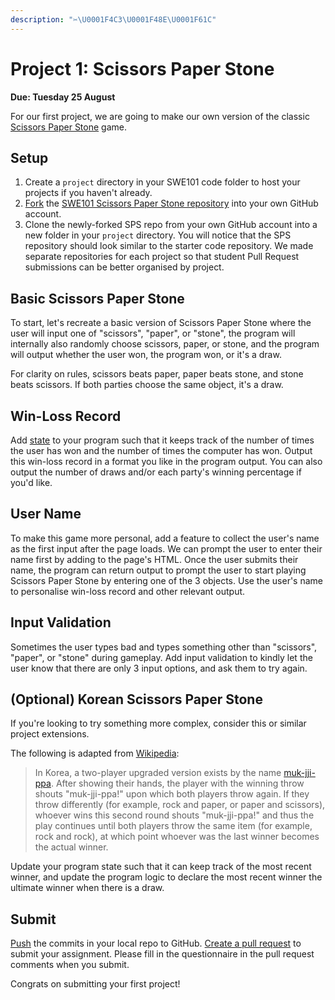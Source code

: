 ```yaml
---
description: "✂️\U0001F4C3\U0001F48E\U0001F61C"
---
```


# Project 1: Scissors Paper Stone

**Due: Tuesday 25 August**

For our first project, we are going to make our own version of the classic [Scissors Paper Stone](https://en.wikipedia.org/wiki/Rock_paper_scissors) game.

## Setup

1. Create a `project` directory in your SWE101 code folder to host your projects if you haven't already.
2. [Fork](../7-github/7-1-github-fork-and-pull-request.md) the [SWE101 Scissors Paper Stone repository](https://github.com/rocketacademy/swe101-scissors-paper-stone) into your own GitHub account.
3. Clone the newly-forked SPS repo from your own GitHub account into a new folder in your `project` directory. You will notice that the SPS repository should look similar to the starter code repository. We made separate repositories for each project so that student Pull Request submissions can be better organised by project.

## Basic Scissors Paper Stone

To start, let's recreate a basic version of Scissors Paper Stone where the user will input one of "scissors", "paper", or "stone", the program will internally also randomly choose scissors, paper, or stone, and the program will output whether the user won, the program won, or it's a draw.

For clarity on rules, scissors beats paper, paper beats stone, and stone beats scissors. If both parties choose the same object, it's a draw.

## Win-Loss Record

Add [state](../8-managing-state-and-input-validation/8-1-program-lifecycle-and-state.md) to your program such that it keeps track of the number of times the user has won and the number of times the computer has won. Output this win-loss record in a format you like in the program output. You can also output the number of draws and/or each party's winning percentage if you'd like.

## User Name

To make this game more personal, add a feature to collect the user's name as the first input after the page loads. We can prompt the user to enter their name first by adding to the page's HTML. Once the user submits their name, the program can return output to prompt the user to start playing Scissors Paper Stone by entering one of the 3 objects. Use the user's name to personalise win-loss record and other relevant output.

## Input Validation

Sometimes the user types bad and types something other than "scissors", "paper", or "stone" during gameplay. Add input validation to kindly let the user know that there are only 3 input options, and ask them to try again.

## \(Optional\) Korean Scissors Paper Stone

If you're looking to try something more complex, consider this or similar project extensions.

The following is adapted from [Wikipedia](https://en.wikipedia.org/wiki/Rock_paper_scissors#Adapted_rules):

> In Korea, a two-player upgraded version exists by the name [muk-jji-ppa](https://en.wikipedia.org/wiki/Muk-jji-ppa). After showing their hands, the player with the winning throw shouts "muk-jji-ppa!" upon which both players throw again. If they throw differently \(for example, rock and paper, or paper and scissors\), whoever wins this second round shouts "muk-jji-ppa!" and thus the play continues until both players throw the same item \(for example, rock and rock\), at which point whoever was the last winner becomes the actual winner.

Update your program state such that it can keep track of the most recent winner, and update the program logic to declare the most recent winner the ultimate winner when there is a draw.

## Submit

[Push](../7-github/7-1-github-fork-and-pull-request.md#git-push) the commits in your local repo to GitHub. [Create a pull request](../7-github/7-1-github-fork-and-pull-request.md#github-pull-request) to submit your assignment. Please fill in the questionnaire in the pull request comments when you submit.

Congrats on submitting your first project!

